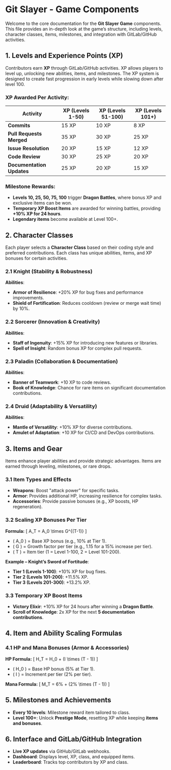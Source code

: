 # Git Slayer - Game Components

Welcome to the core documentation for the **Git Slayer Game** components. This file provides an in-depth look at the game’s structure, including levels, character classes, items, milestones, and integration with GitLab/GitHub activities.

## 1. Levels and Experience Points (XP)

Contributors earn **XP** through GitLab/GitHub activities. XP allows players to level up, unlocking new abilities, items, and milestones. The XP system is designed to create fast progression in early levels while slowing down after level 100.

### XP Awarded Per Activity:

| **Activity**              | **XP (Levels 1-50)** | **XP (Levels 51-100)** | **XP (Levels 101+)** |
|---------------------------|----------------------|----------------------|------------------|
| **Commits**                | 15 XP               | 10 XP               | 8 XP            |
| **Pull Requests Merged**   | 35 XP               | 30 XP               | 25 XP           |
| **Issue Resolution**       | 20 XP               | 15 XP               | 12 XP           |
| **Code Review**            | 30 XP               | 25 XP               | 20 XP           |
| **Documentation Updates**  | 25 XP               | 20 XP               | 15 XP           |

### Milestone Rewards:
- **Levels 10, 25, 50, 75, 100** trigger **Dragon Battles**, where bonus XP and exclusive items can be won.
- **Temporary XP Boost Items** are awarded for winning battles, providing **+10% XP for 24 hours**.
- **Legendary items** become available at Level 100+.

## 2. Character Classes

Each player selects a **Character Class** based on their coding style and preferred contributions. Each class has unique abilities, items, and XP bonuses for certain activities.

### 2.1 Knight (Stability & Robustness)

**Abilities**:
- **Armor of Resilience**: +20% XP for bug fixes and performance improvements.
- **Shield of Fortification**: Reduces cooldown (review or merge wait time) by 10%.

### 2.2 Sorcerer (Innovation & Creativity)

**Abilities**:
- **Staff of Ingenuity**: +15% XP for introducing new features or libraries.
- **Spell of Insight**: Random bonus XP for complex pull requests.

### 2.3 Paladin (Collaboration & Documentation)

**Abilities**:
- **Banner of Teamwork**: +10 XP to code reviews.
- **Book of Knowledge**: Chance for rare items on significant documentation contributions.

### 2.4 Druid (Adaptability & Versatility)

**Abilities**:
- **Mantle of Versatility**: +10% XP for diverse contributions.
- **Amulet of Adaptation**: +10 XP for CI/CD and DevOps contributions.

## 3. Items and Gear

Items enhance player abilities and provide strategic advantages. Items are earned through leveling, milestones, or rare drops.

### 3.1 Item Types and Effects
- **Weapons**: Boost "attack power" for specific tasks.
- **Armor**: Provides additional HP, increasing resilience for complex tasks.
- **Accessories**: Provide passive bonuses (e.g., XP boosts, HP regeneration).

### 3.2 Scaling XP Bonuses Per Tier
**Formula:**
\[
A_T = A_0 \times G^{(T-1)}
\]

- \( A_0 \) = Base XP bonus (e.g., 10% at Tier 1).
- \( G \) = Growth factor per tier (e.g., 1.15 for a 15% increase per tier).
- \( T \) = Item tier (1 = Level 1-100, 2 = Level 101-200).

**Example – Knight’s Sword of Fortitude**:
- **Tier 1 (Levels 1-100)**: +10% XP for bug fixes.
- **Tier 2 (Levels 101-200)**: +11.5% XP.
- **Tier 3 (Levels 201-300)**: +13.2% XP.

### 3.3 Temporary XP Boost Items
- **Victory Elixir**: +10% XP for 24 hours after winning a **Dragon Battle**.
- **Scroll of Knowledge**: 2x XP for the next **5 documentation contributions**.

## 4. Item and Ability Scaling Formulas

### 4.1 HP and Mana Bonuses (Armor & Accessories)
**HP Formula:**
\[
H_T = H_0 + (I \times (T - 1))
\]
- \( H_0 \) = Base HP bonus (5% at Tier 1).
- \( I \) = Increment per tier (2% per tier).

**Mana Formula:**
\[
M_T = 6\% + (2\% \times (T - 1))
\]

## 5. Milestones and Achievements
- **Every 10 levels**: Milestone reward item tailored to class.
- **Level 100+**: Unlock **Prestige Mode**, resetting XP while keeping **items and bonuses**.

## 6. Interface and GitLab/GitHub Integration
- **Live XP updates** via GitHub/GitLab webhooks.
- **Dashboard**: Displays level, XP, class, and equipped items.
- **Leaderboard**: Tracks top contributors by XP and class.
